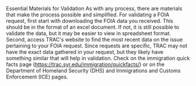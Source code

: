 Essential Materials for Validation
As with any process, there are materials that make the process possible and simplified. 
For validating a FOIA request, first start with downloading the FOIA data you received. This should be in the format of an excel document. If not, it is still possible to validate the data, but it may be easier to view in spreadsheet format.
Second, access TRAC's website to find the most recent data on the issue pertaining to your FOIA request. Since requests are specific, TRAC may not have the exact data gathered in your request, but they likely have something similar that will help in validation. Check on the immigration quick facts page (https://trac.syr.edu/immigration/quickfacts/) or on the Department of Homeland Security (DHS) and Immigrations and Customs Enforcement (ICE) pages. 
